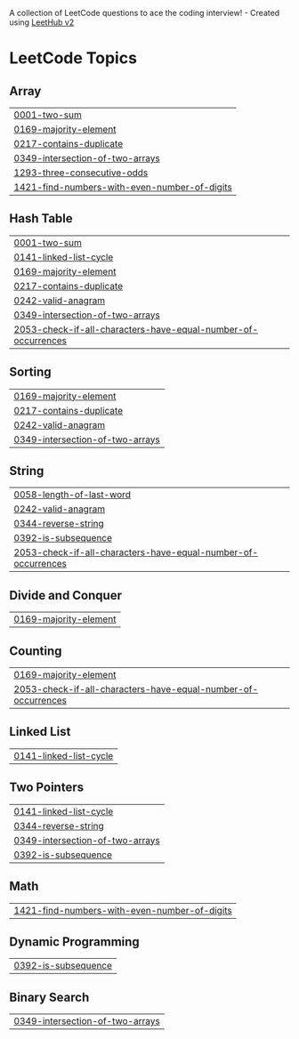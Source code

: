 A collection of LeetCode questions to ace the coding interview! - Created using [LeetHub v2](https://github.com/arunbhardwaj/LeetHub-2.0)
<!---LeetCode Topics Start-->
# LeetCode Topics
## Array
|  |
| ------- |
| [0001-two-sum](https://github.com/balakumar4/leetcode-solutions/tree/master/0001-two-sum) |
| [0169-majority-element](https://github.com/balakumar4/leetcode-solutions/tree/master/0169-majority-element) |
| [0217-contains-duplicate](https://github.com/balakumar4/leetcode-solutions/tree/master/0217-contains-duplicate) |
| [0349-intersection-of-two-arrays](https://github.com/balakumar4/leetcode-solutions/tree/master/0349-intersection-of-two-arrays) |
| [1293-three-consecutive-odds](https://github.com/balakumar4/leetcode-solutions/tree/master/1293-three-consecutive-odds) |
| [1421-find-numbers-with-even-number-of-digits](https://github.com/balakumar4/leetcode-solutions/tree/master/1421-find-numbers-with-even-number-of-digits) |
## Hash Table
|  |
| ------- |
| [0001-two-sum](https://github.com/balakumar4/leetcode-solutions/tree/master/0001-two-sum) |
| [0141-linked-list-cycle](https://github.com/balakumar4/leetcode-solutions/tree/master/0141-linked-list-cycle) |
| [0169-majority-element](https://github.com/balakumar4/leetcode-solutions/tree/master/0169-majority-element) |
| [0217-contains-duplicate](https://github.com/balakumar4/leetcode-solutions/tree/master/0217-contains-duplicate) |
| [0242-valid-anagram](https://github.com/balakumar4/leetcode-solutions/tree/master/0242-valid-anagram) |
| [0349-intersection-of-two-arrays](https://github.com/balakumar4/leetcode-solutions/tree/master/0349-intersection-of-two-arrays) |
| [2053-check-if-all-characters-have-equal-number-of-occurrences](https://github.com/balakumar4/leetcode-solutions/tree/master/2053-check-if-all-characters-have-equal-number-of-occurrences) |
## Sorting
|  |
| ------- |
| [0169-majority-element](https://github.com/balakumar4/leetcode-solutions/tree/master/0169-majority-element) |
| [0217-contains-duplicate](https://github.com/balakumar4/leetcode-solutions/tree/master/0217-contains-duplicate) |
| [0242-valid-anagram](https://github.com/balakumar4/leetcode-solutions/tree/master/0242-valid-anagram) |
| [0349-intersection-of-two-arrays](https://github.com/balakumar4/leetcode-solutions/tree/master/0349-intersection-of-two-arrays) |
## String
|  |
| ------- |
| [0058-length-of-last-word](https://github.com/balakumar4/leetcode-solutions/tree/master/0058-length-of-last-word) |
| [0242-valid-anagram](https://github.com/balakumar4/leetcode-solutions/tree/master/0242-valid-anagram) |
| [0344-reverse-string](https://github.com/balakumar4/leetcode-solutions/tree/master/0344-reverse-string) |
| [0392-is-subsequence](https://github.com/balakumar4/leetcode-solutions/tree/master/0392-is-subsequence) |
| [2053-check-if-all-characters-have-equal-number-of-occurrences](https://github.com/balakumar4/leetcode-solutions/tree/master/2053-check-if-all-characters-have-equal-number-of-occurrences) |
## Divide and Conquer
|  |
| ------- |
| [0169-majority-element](https://github.com/balakumar4/leetcode-solutions/tree/master/0169-majority-element) |
## Counting
|  |
| ------- |
| [0169-majority-element](https://github.com/balakumar4/leetcode-solutions/tree/master/0169-majority-element) |
| [2053-check-if-all-characters-have-equal-number-of-occurrences](https://github.com/balakumar4/leetcode-solutions/tree/master/2053-check-if-all-characters-have-equal-number-of-occurrences) |
## Linked List
|  |
| ------- |
| [0141-linked-list-cycle](https://github.com/balakumar4/leetcode-solutions/tree/master/0141-linked-list-cycle) |
## Two Pointers
|  |
| ------- |
| [0141-linked-list-cycle](https://github.com/balakumar4/leetcode-solutions/tree/master/0141-linked-list-cycle) |
| [0344-reverse-string](https://github.com/balakumar4/leetcode-solutions/tree/master/0344-reverse-string) |
| [0349-intersection-of-two-arrays](https://github.com/balakumar4/leetcode-solutions/tree/master/0349-intersection-of-two-arrays) |
| [0392-is-subsequence](https://github.com/balakumar4/leetcode-solutions/tree/master/0392-is-subsequence) |
## Math
|  |
| ------- |
| [1421-find-numbers-with-even-number-of-digits](https://github.com/balakumar4/leetcode-solutions/tree/master/1421-find-numbers-with-even-number-of-digits) |
## Dynamic Programming
|  |
| ------- |
| [0392-is-subsequence](https://github.com/balakumar4/leetcode-solutions/tree/master/0392-is-subsequence) |
## Binary Search
|  |
| ------- |
| [0349-intersection-of-two-arrays](https://github.com/balakumar4/leetcode-solutions/tree/master/0349-intersection-of-two-arrays) |
<!---LeetCode Topics End-->